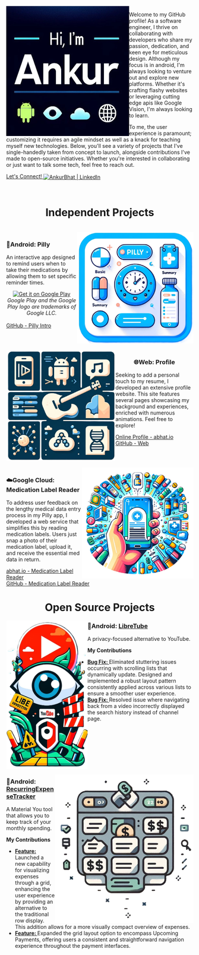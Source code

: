 <div align = "left" ><img align = "left" alt = "Profile Banner" height = "350px" src = "images/greeting.jpg"></img></div>
<p>Welcome to my GitHub profile! As a software engineer, I thrive on collaborating with developers who share my passion, dedication, and keen eye for meticulous design. Although my focus is in android, I'm always looking to venture out and explore new platforms. Whether it's crafting flashy websites or leveraging cutting edge apis like Google Vision, I'm always looking to learn. </p><p>To me, the user experience is paramount; customizing it requires an agile mindset as well as a knack for teaching myself new technologies. Below, you'll see a variety of projects that I've single-handedly taken from concept to launch, alongside contributions I've made to open-source initiatives. Whether you're interested in collaborating or just want to talk some tech, feel free to reach out.<br></p><a align ="center" href="https://www.linkedin.com/in/profile-abhat/"> Let's Connect! <img align ="center" alt="AnkurBhat | LinkedIn" width="22px" src="https://cdn.jsdelivr.net/npm/simple-icons@v3/icons/linkedin.svg" /></a>

</p>
<br clear="all">
<h1 align = "center" >Independent Projects</h1>
<br>

<img align = "right" alt = "Pilly Banner" src = "images/pilly_banner.png" height = "300px"/> 
<h3>📱Android: Pilly</h3>
<div align = "left"><p>An interactive app designed to remind users when to take their medications by allowing them to set specific reminder times.</p></div> 
<div align = "center"><a align = "center" href='https://play.google.com/store/apps/details?id=com.panacea.pilly&hl=en_US&pcampaignid=pcampaignidMKT-Other-global-all-co-prtnr-py-PartBadge-Mar2515-1'><img alt='Get it on Google Play' src='https://play.google.com/intl/en_us/badges/static/images/badges/en_badge_web_generic.png' height = "60px"/></a></div>   
<div align = "center"><i align = "center">Google Play and the Google Play logo are trademarks of Google LLC.</i></div>   
<br>
<a href = "https://github.com/abGit9/Pilly_Intro">GitHub - Pilly Intro</a>
<br clear="all">
<br>
<div align ="left"> <img align = "left" alt = "Profile Web Banner" src = "images/profile_web_banner_5.png" height = "300px"/></div> 
<!--<h2>🌐Web:<a href="https://github.com/abGit9/Profile_Web"> Online Profile</a></h2>-->
<h3 align = "center" >🌐Web: Profile</h3>
<p>Seeking to add a personal touch to my resume, I developed an extensive profile website. This site features several pages showcasing my background and experiences, enriched with numerous animations. Feel free to explore!</p> 
<a href="https://abhat.io">Online Profile - abhat.io</a>
<br>
<a href="https://github.com/abGit9/Profile_Web">GitHub - Web</a>
<br clear="all">
<br>
<!-- <h2>☁️ Google Cloud:<a href="https://github.com/abGit9/Med_Label_Reader"> Medication Label Reader</a></h2> -->
<div align = "right"> <img align = "right" alt = "Med Label Reader Banner" src = "images/med_label_reader_banner_2.png" height = "300px"/></div> 
<h3>☁️Google Cloud: Medication Label Reader</h3>
<p>To address user feedback on the lengthy medical data entry process in my Pilly app, I developed a web service that simplifies this by reading medication labels. Users just snap a photo of their medication label, upload it, and receive the essential med data in return.</p>    
<a href="https://abhat.io/app/software/cloud/cloud.html">abhat.io - Medication Label Reader</a>
<br>
<a href="https://github.com/abGit9/Med_Label_Reader"> GitHub - Medication Label Reader</a>
<br clear="all">

<!--
<ul>   
    <li><h3> 📱Android: <a href = "https://github.com/abGit9/Pilly_Intro">Pilly</a></h3></li>   
    <div align ="center"> <img align = "center" alt = "Pill Icon" src = "images/pill.png" align="center" height = "70"/></div> 
   <div align = "center"> <a href='https://play.google.com/store/apps/details?id=com.panacea.pilly&hl=en_US&pcampaignid=pcampaignidMKT-Other-global-all-co-prtnr-py-PartBadge-Mar2515-1'><img alt='Get it on Google Play' src='https://play.google.com/intl/en_us/badges/static/images/badges/en_badge_web_generic.png' height = "60"/></a></div>       
    <div align = "center"> <i>Google Play and the Google Play logo are trademarks of Google LLC.</i></div>   
    <br>
    <p>An interactive app designed to remind users when to take their medications by allowing them to set specific reminder times.</p>       
    <li><h3>🌐 Web:                <a href="https://github.com/abGit9/Profile_Web">Online Profile</a></h3></li>
    <p>Seeking to add a personal touch to my resume, I developed an extensive profile website. This site features several pages showcasing my background and experiences, enriched with numerous animations. Feel free to explore!</p>   
    <li><h3>☁️ Google Cloud:       <a href="https://github.com/abGit9/Med_Label_Reader">Medication Label Reader</a></h3></li>
    <p>To address user feedback on the lengthy medical data entry process in my Pilly app, I developed a web service that simplifies this by reading medication labels. Users just snap a photo of their medication label, upload it, and receive the essential med data in return.</p>    
</ul>-->
<h1 align = "center" > Open Source Projects</h1>


<img align = "left" alt = "LibreTube Banner" src = "images/Libre_Tube_banner_3.png" height = "400px"></img> 
<h3>📱Android: <a href="https://github.com/abGit9/LibreTube">LibreTube</a></h3> 
<p>A privacy-focused alternative to YouTube.</p>
<b>My Contributions</b>
<ul>  
    <li><a href ="https://github.com/libre-tube/LibreTube/pull/5607"><b>Bug Fix: </b></a>Eliminated stuttering issues occurring with scrolling lists that dynamically update. Designed and implemented a robust layout pattern consistently applied across various lists to ensure a smoother user experience.</li>
    <li><a href ="https://github.com/libre-tube/LibreTube/pull/5486"><b>Bug Fix: </b></a>Resolved issue where navigating back from a video incorrectly displayed the search history instead of channel page.</li>  
</ul>

<br clear="all">

<img align = "right" alt = "RecurringExpenseTracker Banner" src = "images/RecurringExpenseTracker_banner_3.png" height = "400px"></img> 
<h3>📱Android:<a href="https://github.com/abGit9/RecurringExpenseTracker"> RecurringExpenseTracker</a></h3>
<p>A Material You tool that allows you to keep track of your monthly spending.</p>
<b>My Contributions</b>
<ul>
    <li><a href ="https://github.com/DennisBauer/RecurringExpenseTracker/pull/156"><b>Feature: </b></a>Launched a new capability for visualizing expenses through a grid, enhancing the user experience by providing an alternative to the traditional row display. This addition allows for a more visually compact overview of expenses. </li>
    <li><a href ="https://github.com/DennisBauer/RecurringExpenseTracker/pull/159"><b>Feature: </b></a>Expanded the grid layout option to encompass Upcoming Payments, offering users a consistent and straightforward navigation experience throughout the payment interfaces.</li>  
</ul>


<!--


- 🔭 I’m currently working on ...
- 🌱 I’m currently learning ...
- 👯 I’m looking to collaborate on ...
- 🤔 I’m looking for help with ...
- 💬 Ask me about ...
- 📫 How to reach me: ...
- 😄 Pronouns: ...
- ⚡ Fun fact: ...
-->
